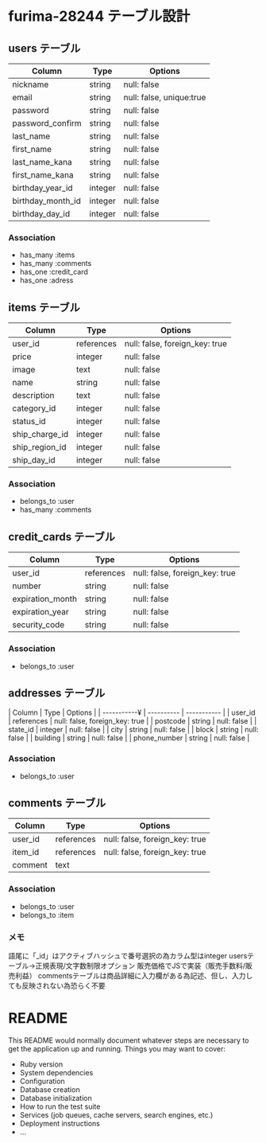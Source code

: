 # furima-28244 テーブル設計

## users テーブル
| Column            | Type    | Options     |
| ----------------- | ------- | ----------- |
| nickname          | string  | null: false |
| email             | string  | null: false, unique:true |
| password          | string  | null: false |
| password_confirm  | string  | null: false |
| last_name         | string  | null: false |
| first_name        | string  | null: false |
| last_name_kana    | string  | null: false |
| first_name_kana   | string  | null: false |
| birthday_year_id  | integer | null: false |
| birthday_month_id | integer | null: false |
| birthday_day_id   | integer | null: false |
### Association
- has_many :items
- has_many :comments
- has_one :credit_card
- has_one :adress

## items テーブル
| Column         | Type       | Options     |
| -------------- | ---------- | ----------- |
| user_id        | references | null: false, foreign_key: true |
| price          | integer    | null: false |
| image          | text       | null: false |
| name           | string     | null: false |
| description    | text       | null: false |
| category_id    | integer    | null: false |
| status_id      | integer    | null: false |
| ship_charge_id | integer    | null: false |
| ship_region_id | integer    | null: false |
| ship_day_id    | integer    | null: false |
### Association
- belongs_to :user
- has_many :comments

## credit_cards テーブル
| Column           | Type       | Options     |
| ---------------- | ---------- | ----------- |
| user_id          | references | null: false, foreign_key: true |
| number           | string     | null: false |
| expiration_month | string     | null: false |
| expiration_year  | string     | null: false |
| security_code    | string     | null: false |
### Association
- belongs_to :user

## addresses テーブル
| Column       | Type       | Options     |
| -----------¥ | ---------- | ----------- |
| user_id      | references | null: false, foreign_key: true |
| postcode     | string     | null: false |
| state_id     | integer    | null: false |
| city         | string     | null: false |
| block        | string     | null: false |
| building     | string     | null: false |
| phone_number | string     | null: false |
### Association
- belongs_to :user

## comments テーブル
| Column  | Type       | Options                        |
| ------- |  -------   | ------------------------------ |
| user_id | references | null: false, foreign_key: true |
| item_id | references | null: false, foreign_key: true |
| comment | text       |
### Association
- belongs_to :user
- belongs_to :item


### メモ
語尾に「_id」はアクティブハッシュで番号選択の為カラム型はinteger
usersテーブル→正規表現/文字数制限オプション
販売価格でJSで実装（販売手数料/販売利益）
commentsテーブルは商品詳細に入力欄がある為記述、但し、入力しても反映されない為恐らく不要


# README
This README would normally document whatever steps are necessary to get the
application up and running.
Things you may want to cover:
* Ruby version
* System dependencies
* Configuration
* Database creation
* Database initialization
* How to run the test suite
* Services (job queues, cache servers, search engines, etc.)
* Deployment instructions
* ...
